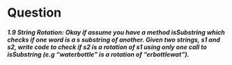 # Question
##### 1.9 String Rotation: Okay if assume you have a method isSubstring which checks if one word is a s substring of another. Given two strings, s1 and s2, write code to check if s2 is a rotation of s1 using only one call to isSubstring (e.g “waterbottle” is a rotation of “erbottlewat”).

